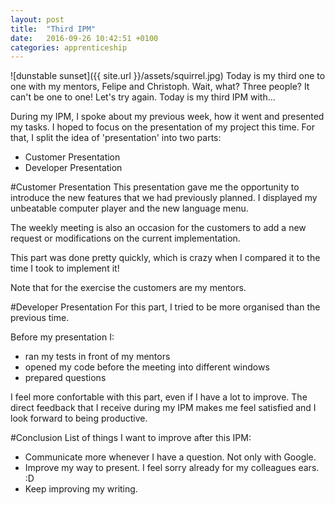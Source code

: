 ```yaml
---
layout: post
title:  "Third IPM"
date:   2016-09-26 10:42:51 +0100
categories: apprenticeship
---
```


![dunstable sunset]({{ site.url }}/assets/squirrel.jpg)
Today is my third one to one with my mentors, Felipe and Christoph. Wait, what?
Three people? It can't be one to one! Let's try again.
Today is my third IPM with...

During my IPM, I spoke about my previous week, how it went
and presented my tasks. I hoped to focus on the presentation of my project
this time. For that, I split the idea of 'presentation' into two parts:

- Customer Presentation
- Developer Presentation

#Customer Presentation
This presentation gave me the opportunity to introduce the new features that we
had previously planned. I displayed my unbeatable computer player and the new
language menu.

The weekly meeting is also an occasion for the customers to add a
new request or modifications on the current implementation.

This part was done pretty quickly, which is crazy when I compared it to the 
time I took to implement it!

Note that for the exercise the customers are my mentors.

#Developer Presentation
For this part, I tried to be more organised than the previous time.

Before my presentation I:
- ran my tests in front of my mentors
- opened my code before the meeting into different windows
- prepared questions

I feel more confortable with this part, even if I have a lot to improve.
The direct feedback that I receive during my IPM  makes me feel
satisfied and I look forward to being productive.

#Conclusion
List of things I want to improve after this IPM:

- Communicate more whenever I have a question. Not only with Google.
- Improve my way to present. I feel sorry already for my colleagues ears. :D
- Keep improving my writing.
